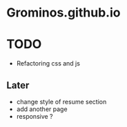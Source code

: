 # Grominos.github.io

# TODO
- Refactoring css and js

## Later
- change style of resume section
- add another page
- responsive ?